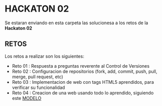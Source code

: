 # HACKATON 02
Se estaran enviando en esta carpeta las solucionesa a los retos de la  **Hackaton 02**

## RETOS

Los retos a realizar son los siguientes:

- Reto 01 : Respuesta a preguntas reverente al Control de Versiones
- Reto 02 : Configuracion de repositorios (fork, add, commit, push, pull, merge, pull request, etc)
- Reto 03 : Implementacion de web con tags HTML5 aprendidos, para verificar su funcionalidad
- Reto 04 : Creacion de una web usando todo lo aprendido, siguiendo este [MODELO](https://www.figma.com/file/DmxA6mUgZJts6T8pJ01qww/Project-basic?node-id=0%3A1)